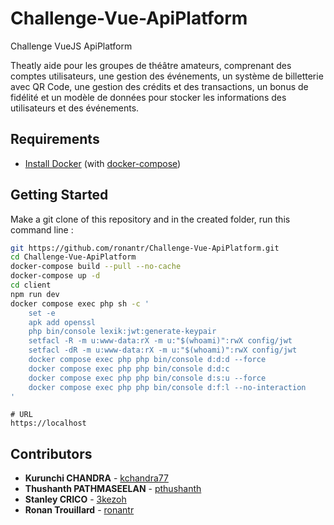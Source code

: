 # Challenge-Vue-ApiPlatform

Challenge VueJS ApiPlatform

Theatly aide pour les groupes de théâtre amateurs, comprenant des comptes utilisateurs, une gestion des événements, un système de billetterie avec QR Code, une gestion des crédits et des transactions, un bonus de fidélité et un modèle de données pour stocker les informations des utilisateurs et des événements.

## Requirements

* [Install Docker](https://docs.docker.com/get-docker/) (with [docker-compose](https://docs.docker.com/compose/install/))

## Getting Started

Make a git clone of this repository and in the created folder, run this command line :

```bash
git https://github.com/ronantr/Challenge-Vue-ApiPlatform.git
cd Challenge-Vue-ApiPlatform
docker-compose build --pull --no-cache
docker-compose up -d
cd client
npm run dev
docker compose exec php sh -c '
    set -e
    apk add openssl
    php bin/console lexik:jwt:generate-keypair
    setfacl -R -m u:www-data:rX -m u:"$(whoami)":rwX config/jwt
    setfacl -dR -m u:www-data:rX -m u:"$(whoami)":rwX config/jwt
    docker compose exec php php bin/console d:d:d --force
    docker compose exec php php bin/console d:d:c
    docker compose exec php php bin/console d:s:u --force
    docker compose exec php php bin/console d:f:l --no-interaction
'
```

```
# URL
https://localhost
```

## Contributors

* **Kurunchi CHANDRA** - [kchandra77](https://github.com/kchandra77)
* **Thushanth PATHMASEELAN** - [pthushanth](https://github.com/pthushanth)
* **Stanley CRICO** - [3kezoh](https://github.com/3kezoh)
* **Ronan Trouillard** - [ronantr](https://github.com/ronantr)
